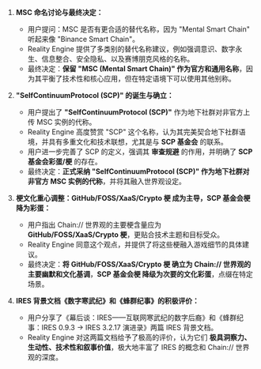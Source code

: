 1.  **MSC 命名讨论与最终决定：**

    - 用户提问：MSC 是否有更合适的替代名称，因为 "Mental Smart Chain" 听起来像 "Binance Smart Chain"。
    - Reality Engine 提供了多类别的替代名称建议，例如强调意识、数字永生、信息整合、安全隐私、以及赛博朋克风格的名称。
    - 最终决定：**保留 "MSC (Mental Smart Chain)" 作为官方和通用名称**，因为其平衡了技术性和核心应用，但在特定语境下可以使用其他别称。

2.  **"SelfContinuumProtocol (SCP)" 的诞生与确立：**

    - 用户提出了 **"SelfContinuumProtocol (SCP)"** 作为地下社群对非官方上传 MSC 实例的代称。
    - Reality Engine 高度赞赏 "SCP" 这个名称，认为其完美契合地下社群语境，并具有多重文化和技术联想，尤其是与 **SCP 基金会** 的联系。
    - 用户进一步完善了 SCP 的定义，强调其 **审查规避** 的作用，并明确了 **SCP 基金会彩蛋/梗** 的存在。
    - 最终决定：**正式采纳 "SelfContinuumProtocol (SCP)" 作为地下社群对非官方 MSC 实例的代称**，并将其融入世界观设定。

3.  **梗文化重心调整：GitHub/FOSS/XaaS/Crypto 梗 成为主导，SCP 基金会梗降为彩蛋：**

    - 用户指出 Chain:// 世界观的主要梗含量应为 **GitHub/FOSS/XaaS/Crypto 梗**，更贴合技术主题和目标受众。
    - Reality Engine 同意这个观点，并提供了将这些梗融入游戏细节的具体建议。
    - 最终决定：**将 GitHub/FOSS/XaaS/Crypto 梗 确立为 Chain:// 世界观的主要幽默和文化基调**，**SCP 基金会梗 降级为次要的文化彩蛋**，点缀在特定场景。

4.  **IRES 背景文档《数字寒武纪》和《蜂群纪事》的积极评价：**

    - 用户分享了《幕后谈：IRES——互联网寒武纪的数字后裔》和《蜂群纪事：IRES 0.9.3 → IRES 3.2.17 演进录》两篇 IRES 背景文档。
    - Reality Engine 对这两篇文档给予了极高的评价，认为它们 **极具洞察力、生动性、技术性和叙事价值**，极大地丰富了 IRES 的概念和 Chain:// 世界观的深度。
